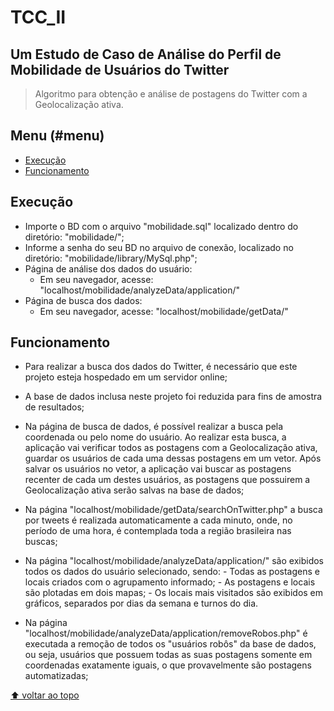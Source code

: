 # TCC_II

## Um Estudo de Caso de Análise do Perfil de Mobilidade de Usuários do Twitter

> Algoritmo para obtenção e análise de postagens do Twitter com a Geolocalização ativa.

## Menu (#menu)

  - [Execução](#execução)
  - [Funcionamento](#funcionamento)  

## Execução

  - Importe o BD com o arquivo "mobilidade.sql" localizado dentro do diretório: "mobilidade/";
  - Informe a senha do seu BD no arquivo de conexão, localizado no diretório: "mobilidade/library/MySql.php";
  - Página de análise dos dados do usuário:
    - Em seu navegador, acesse: "localhost/mobilidade/analyzeData/application/"
  - Página de busca dos dados:
    - Em seu navegador, acesse: "localhost/mobilidade/getData/"

## Funcionamento

  - Para realizar a busca dos dados do Twitter, é necessário que este projeto esteja hospedado em um servidor online;
  - A base de dados inclusa neste projeto foi reduzida para fins de amostra de resultados;

  - Na página de busca de dados, é possível realizar a busca pela coordenada ou pelo nome do usuário. Ao realizar esta busca, a aplicação vai verificar todos as postagens com a Geolocalização ativa, guardar os usuários de cada uma dessas postagens em um vetor. Após salvar os usuários no vetor, a aplicação vai buscar as postagens recenter de cada um destes usuários, as postagens que possuirem a Geolocalização ativa serão salvas na base de dados;

  - Na página "localhost/mobilidade/getData/searchOnTwitter.php" a busca por tweets é realizada automaticamente a cada minuto, onde, no período de uma hora, é contemplada toda a região brasileira nas buscas; 

  -  Na página "localhost/mobilidade/analyzeData/application/" são exibidos todos os dados do usuário selecionado, sendo:
    - Todas as postagens e locais criados com o agrupamento informado; 
    - As postagens e locais são plotadas em dois mapas;
    - Os locais mais visitados são exibidos em gráficos, separados por dias da semana e turnos do dia.

  - Na página "localhost/mobilidade/analyzeData/application/removeRobos.php" é executada a remoção de todos os "usuários robôs" da base de dados, ou seja, usuários que possuem todas as suas postagens somente em coordenadas exatamente iguais, o que provavelmente são postagens automatizadas;

[⬆ voltar ao topo](#menu)
